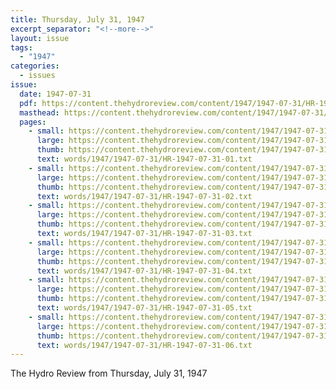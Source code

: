 ```yaml
---
title: Thursday, July 31, 1947
excerpt_separator: "<!--more-->"
layout: issue
tags:
  - "1947"
categories:
  - issues
issue:
  date: 1947-07-31
  pdf: https://content.thehydroreview.com/content/1947/1947-07-31/HR-1947-07-31.pdf
  masthead: https://content.thehydroreview.com/content/1947/1947-07-31/masthead/HR-1947-07-31.jpg
  pages:
    - small: https://content.thehydroreview.com/content/1947/1947-07-31/small/HR-1947-07-31-01.jpg
      large: https://content.thehydroreview.com/content/1947/1947-07-31/large/HR-1947-07-31-01.jpg
      thumb: https://content.thehydroreview.com/content/1947/1947-07-31/thumbnails/HR-1947-07-31-01.jpg
      text: words/1947/1947-07-31/HR-1947-07-31-01.txt
    - small: https://content.thehydroreview.com/content/1947/1947-07-31/small/HR-1947-07-31-02.jpg
      large: https://content.thehydroreview.com/content/1947/1947-07-31/large/HR-1947-07-31-02.jpg
      thumb: https://content.thehydroreview.com/content/1947/1947-07-31/thumbnails/HR-1947-07-31-02.jpg
      text: words/1947/1947-07-31/HR-1947-07-31-02.txt
    - small: https://content.thehydroreview.com/content/1947/1947-07-31/small/HR-1947-07-31-03.jpg
      large: https://content.thehydroreview.com/content/1947/1947-07-31/large/HR-1947-07-31-03.jpg
      thumb: https://content.thehydroreview.com/content/1947/1947-07-31/thumbnails/HR-1947-07-31-03.jpg
      text: words/1947/1947-07-31/HR-1947-07-31-03.txt
    - small: https://content.thehydroreview.com/content/1947/1947-07-31/small/HR-1947-07-31-04.jpg
      large: https://content.thehydroreview.com/content/1947/1947-07-31/large/HR-1947-07-31-04.jpg
      thumb: https://content.thehydroreview.com/content/1947/1947-07-31/thumbnails/HR-1947-07-31-04.jpg
      text: words/1947/1947-07-31/HR-1947-07-31-04.txt
    - small: https://content.thehydroreview.com/content/1947/1947-07-31/small/HR-1947-07-31-05.jpg
      large: https://content.thehydroreview.com/content/1947/1947-07-31/large/HR-1947-07-31-05.jpg
      thumb: https://content.thehydroreview.com/content/1947/1947-07-31/thumbnails/HR-1947-07-31-05.jpg
      text: words/1947/1947-07-31/HR-1947-07-31-05.txt
    - small: https://content.thehydroreview.com/content/1947/1947-07-31/small/HR-1947-07-31-06.jpg
      large: https://content.thehydroreview.com/content/1947/1947-07-31/large/HR-1947-07-31-06.jpg
      thumb: https://content.thehydroreview.com/content/1947/1947-07-31/thumbnails/HR-1947-07-31-06.jpg
      text: words/1947/1947-07-31/HR-1947-07-31-06.txt
---
```


The Hydro Review from Thursday, July 31, 1947

<!--more-->

